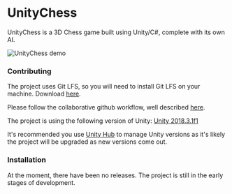 # UnityChess

UnityChess is a 3D Chess game built using Unity/C#, complete with its own AI.

![UnityChess demo](https://media.githubusercontent.com/media/ErkrodC/UnityChess/development/UnityChess.gif)

### Contributing
The project uses Git LFS, so you will need to install Git LFS on your machine. Download [here](https://git-lfs.github.com/).

Please follow the collaborative github workflow, well described [here](https://github.com/asmeurer/git-workflow/blob/master/README.md).

The project is using the following version of Unity: [Unity 2018.3.1f1](https://unity3d.com/get-unity/download/archive)

It's recommended you use [Unity Hub](https://unity3d.com/get-unity/download) to manage Unity versions as it's likely the project will be upgraded as new versions come out.

### Installation

At the moment, there have been no releases. The project is still in the early stages of development.
